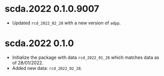 # scda.2022 0.1.0.9007

* Updated `rcd_2022_02_28` with a new version of `adpp`.

# scda.2022 0.1.0

* Initialize the package with data `rcd_2022_01_28` which matches data as of 28/01/2022.
* Added new data: `rcd_2022_02_28`.
